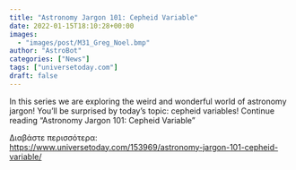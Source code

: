 ```yaml
---
title: "Astronomy Jargon 101: Cepheid Variable"
date: 2022-01-15T18:10:28+00:00
images:
  - "images/post/M31_Greg_Noel.bmp"
author: "AstroBot"
categories: ["News"]
tags: ["universetoday.com"]
draft: false
---
```


In this series we are exploring the weird and wonderful world of astronomy jargon! You’ll be surprised by today’s topic: cepheid variables! Continue reading “Astronomy Jargon 101: Cepheid Variable” 

Διαβάστε περισσότερα: https://www.universetoday.com/153969/astronomy-jargon-101-cepheid-variable/

